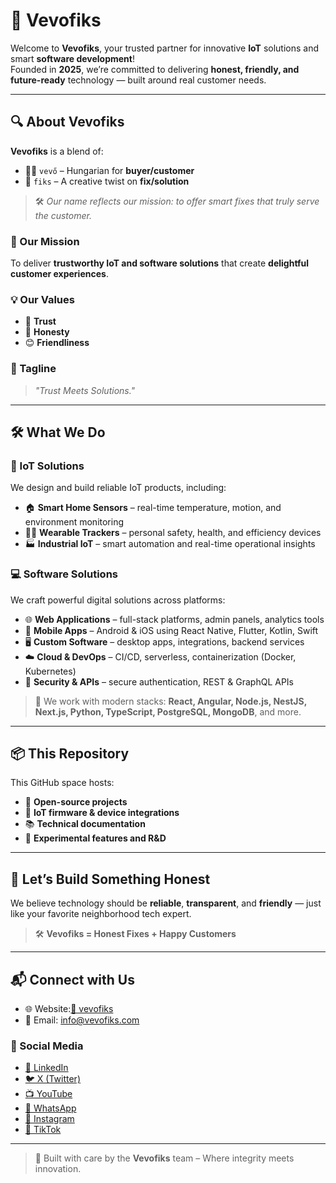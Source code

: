 # 🚀 Vevofiks

Welcome to **Vevofiks**, your trusted partner for innovative **IoT** solutions and smart **software development**!  
Founded in **2025**, we’re committed to delivering **honest, friendly, and future-ready** technology — built around real customer needs.

---

## 🔍 About Vevofiks

**Vevofiks** is a blend of:
- 🧑‍💼 `vevő` – Hungarian for **buyer/customer**  
- 🔧 `fiks` – A creative twist on **fix/solution**

> 🛠️ *Our name reflects our mission: to offer smart fixes that truly serve the customer.*

### 🌟 Our Mission
To deliver **trustworthy IoT and software solutions** that create **delightful customer experiences**.

### 💡 Our Values
- 🤝 **Trust**
- 🧭 **Honesty**
- 😊 **Friendliness**

### 🔖 Tagline
> _"Trust Meets Solutions."_

---

## 🛠️ What We Do

### 🔌 IoT Solutions
We design and build reliable IoT products, including:
- 🏠 **Smart Home Sensors** – real-time temperature, motion, and environment monitoring  
- 🧍‍♂️ **Wearable Trackers** – personal safety, health, and efficiency devices  
- 🏭 **Industrial IoT** – smart automation and real-time operational insights  

### 💻 Software Solutions
We craft powerful digital solutions across platforms:
- 🌐 **Web Applications** – full-stack platforms, admin panels, analytics tools  
- 📱 **Mobile Apps** – Android & iOS using React Native, Flutter, Kotlin, Swift  
- 🖥️ **Custom Software** – desktop apps, integrations, backend services  
- ☁️ **Cloud & DevOps** – CI/CD, serverless, containerization (Docker, Kubernetes)  
- 🔐 **Security & APIs** – secure authentication, REST & GraphQL APIs  

> 💬 We work with modern stacks: **React, Angular, Node.js, NestJS, Next.js, Python, TypeScript, PostgreSQL, MongoDB**, and more.

---

## 📦 This Repository

This GitHub space hosts:
- 📁 **Open-source projects**
- 🔌 **IoT firmware & device integrations**
- 📚 **Technical documentation**
- 🧪 **Experimental features and R&D**

---

## 🤝 Let’s Build Something Honest

We believe technology should be **reliable**, **transparent**, and **friendly** — just like your favorite neighborhood tech expert.

> 🛠️ **Vevofiks = Honest Fixes + Happy Customers**

---

## 📬 Connect with Us

- 🌐 Website:[🔗 vevofiks](https://vevofiks.com)  
- 📧 Email: info@vevofiks.com

### 🔗 Social Media
- [🔗 LinkedIn](https://linkedin.com)  
- [🐦 X (Twitter)](https://x.com)  
- [📺 YouTube](https://youtube.com)  
- [📱 WhatsApp](https://wa.me/your-number)  
- [📸 Instagram](https://instagram.com)  
- [🎵 TikTok](https://tiktok.com)

---

> 💙 Built with care by the **Vevofiks** team – Where integrity meets innovation.
